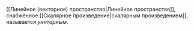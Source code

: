 [[Линейное (векторное) пространство|Линейное пространство]], снабжённое [[Скалярное произведение|скалярным произведением]], называется *унитарным*.